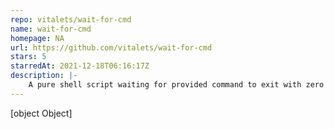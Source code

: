 ```yaml
---
repo: vitalets/wait-for-cmd
name: wait-for-cmd
homepage: NA
url: https://github.com/vitalets/wait-for-cmd
stars: 5
starredAt: 2021-12-18T06:16:17Z
description: |-
    A pure shell script waiting for provided command to exit with zero code
---
```


[object Object]
